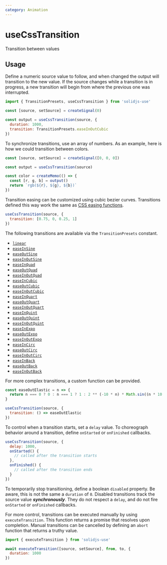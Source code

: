 ```yaml
---
category: Animation
---
```


# useCssTransition

Transition between values

## Usage

Define a numeric source value to follow, and when changed the output will transition to the new value. If the source changes while a transition is in progress, a new transition will begin from where the previous one was interrupted.

```js
import { TransitionPresets, useCssTransition } from 'solidjs-use'

const [source, setSource] = createSignal(0)

const output = useCssTransition(source, {
  duration: 1000,
  transition: TransitionPresets.easeInOutCubic
})
```

To synchronize transitions, use an array of numbers. As an example, here is how we could transition between colors.

```js
const [source, setSource] = createSignal([0, 0, 0])

const output = useCssTransition(source)

const color = createMemo(() => {
  const [r, g, b] = output()
  return `rgb(${r}, ${g}, ${b})`
})
```

Transition easing can be customized using cubic bezier curves. Transitions defined this way work the same as [CSS easing functions](https://developer.mozilla.org/en-US/docs/Web/CSS/easing-function#easing_functions).

```js
useCssTransition(source, {
  transition: [0.75, 0, 0.25, 1]
})
```

The following transitions are available via the `TransitionPresets` constant.

- [`linear`](https://cubic-bezier.com/#0,0,1,1)
- [`easeInSine`](https://cubic-bezier.com/#.12,0,.39,0)
- [`easeOutSine`](https://cubic-bezier.com/#.61,1,.88,1)
- [`easeInOutSine`](https://cubic-bezier.com/#.37,0,.63,1)
- [`easeInQuad`](https://cubic-bezier.com/#.11,0,.5,0)
- [`easeOutQuad`](https://cubic-bezier.com/#.5,1,.89,1)
- [`easeInOutQuad`](https://cubic-bezier.com/#.45,0,.55,1)
- [`easeInCubic`](https://cubic-bezier.com/#.32,0,.67,0)
- [`easeOutCubic`](https://cubic-bezier.com/#.33,1,.68,1)
- [`easeInOutCubic`](https://cubic-bezier.com/#.65,0,.35,1)
- [`easeInQuart`](https://cubic-bezier.com/#.5,0,.75,0)
- [`easeOutQuart`](https://cubic-bezier.com/#.25,1,.5,1)
- [`easeInOutQuart`](https://cubic-bezier.com/#.76,0,.24,1)
- [`easeInQuint`](https://cubic-bezier.com/#.64,0,.78,0)
- [`easeOutQuint`](https://cubic-bezier.com/#.22,1,.36,1)
- [`easeInOutQuint`](https://cubic-bezier.com/#.83,0,.17,1)
- [`easeInExpo`](https://cubic-bezier.com/#.7,0,.84,0)
- [`easeOutExpo`](https://cubic-bezier.com/#.16,1,.3,1)
- [`easeInOutExpo`](https://cubic-bezier.com/#.87,0,.13,1)
- [`easeInCirc`](https://cubic-bezier.com/#.55,0,1,.45)
- [`easeOutCirc`](https://cubic-bezier.com/#0,.55,.45,1)
- [`easeInOutCirc`](https://cubic-bezier.com/#.85,0,.15,1)
- [`easeInBack`](https://cubic-bezier.com/#.36,0,.66,-.56)
- [`easeOutBack`](https://cubic-bezier.com/#.34,1.56,.64,1)
- [`easeInOutBack`](https://cubic-bezier.com/#.68,-.6,.32,1.6)

For more complex transitions, a custom function can be provided.

```js
const easeOutElastic = n => {
  return n === 0 ? 0 : n === 1 ? 1 : 2 ** (-10 * n) * Math.sin((n * 10 - 0.75) * ((2 * Math.PI) / 3)) + 1
}

useCssTransition(source, {
  transition: () => easeOutElastic
})
```

To control when a transition starts, set a `delay` value. To choreograph behavior around a transition, define `onStarted` or `onFinished` callbacks.

```js
useCssTransition(source, {
  delay: 1000,
  onStarted() {
    // called after the transition starts
  },
  onFinished() {
    // called after the transition ends
  }
})
```

To temporarily stop transitioning, define a boolean `disabled` property. Be aware, this is not the same a `duration` of `0`. Disabled transitions track the source value **_synchronously_**. They do not respect a `delay`, and do not fire `onStarted` or `onFinished` callbacks.

For more control, transitions can be executed manually by using `executeTransition`. This function returns a promise that resolves upon completion. Manual transitions can be cancelled by defining an `abort` function that returns a truthy value.

```js
import { executeTransition } from 'solidjs-use'

await executeTransition([source, setSource], from, to, {
  duration: 1000
})
```
